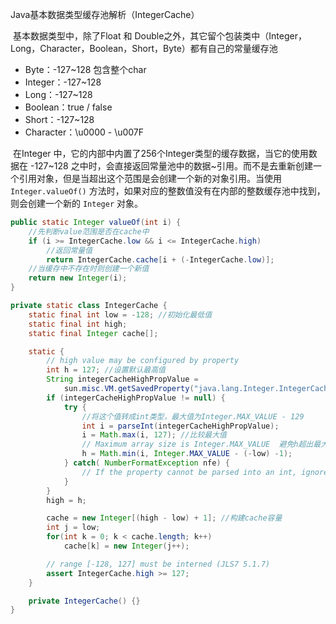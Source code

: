 Java基本数据类型缓存池解析（IntegerCache）

​		基本数据类型中，除了Float 和 Double之外，其它留个包装类中（Integer，Long，Character，Boolean，Short，Byte）都有自己的常量缓存池

- Byte：-127~128 包含整个char
- Integer：-127~128
- Long：-127~128
- Boolean：true / false
- Short：-127~128
- Character：\u0000 - \u007F

​		在Integer 中，它的内部中内置了256个Integer类型的缓存数据，当它的使用数据在 -127~128 之中时，会直接返回常量池中的数据~引用。而不是去重新创建一个引用对象，但是当超出这个范围是会创建一个新的对象引用。当使用 `Integer.valueOf()` 方法时，如果对应的整数值没有在内部的整数缓存池中找到，则会创建一个新的 `Integer` 对象。

```java
public static Integer valueOf(int i) {
    //先判断value范围是否在cache中
    if (i >= IntegerCache.low && i <= IntegerCache.high)
        //返回常量值
        return IntegerCache.cache[i + (-IntegerCache.low)];
    //当缓存中不存在时则创建一个新值
    return new Integer(i);
}
```

```java
private static class IntegerCache {
    static final int low = -128; //初始化最低值
    static final int high;
    static final Integer cache[];

    static {
        // high value may be configured by property
        int h = 127; //设置默认最高值
        String integerCacheHighPropValue =
            sun.misc.VM.getSavedProperty("java.lang.Integer.IntegerCache.high"); //从配置中查看是否手动设置值
        if (integerCacheHighPropValue != null) {
            try {
                //将这个值转成int类型，最大值为Integer.MAX_VALUE - 129
                int i = parseInt(integerCacheHighPropValue); 
                i = Math.max(i, 127); //比较最大值
                // Maximum array size is Integer.MAX_VALUE  避免h超出最大值Integer.MAX_VALUE - 129
                h = Math.min(i, Integer.MAX_VALUE - (-low) -1);
            } catch( NumberFormatException nfe) {
                // If the property cannot be parsed into an int, ignore it.
            }
        }
        high = h;

        cache = new Integer[(high - low) + 1]; //构建cache容量
        int j = low;
        for(int k = 0; k < cache.length; k++)
            cache[k] = new Integer(j++);

        // range [-128, 127] must be interned (JLS7 5.1.7)
        assert IntegerCache.high >= 127;
    }

    private IntegerCache() {}
}
```

